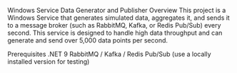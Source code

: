 Windows Service Data Generator and Publisher
Overview
This project is a Windows Service that generates simulated data, aggregates it, and sends it to a message broker (such as RabbitMQ, Kafka, or Redis Pub/Sub) every second. This service is designed to handle high data throughput and can generate and send over 5,000 data points per second.

Prerequisites
.NET 9
RabbitMQ / Kafka / Redis Pub/Sub (use a locally installed version for testing)
